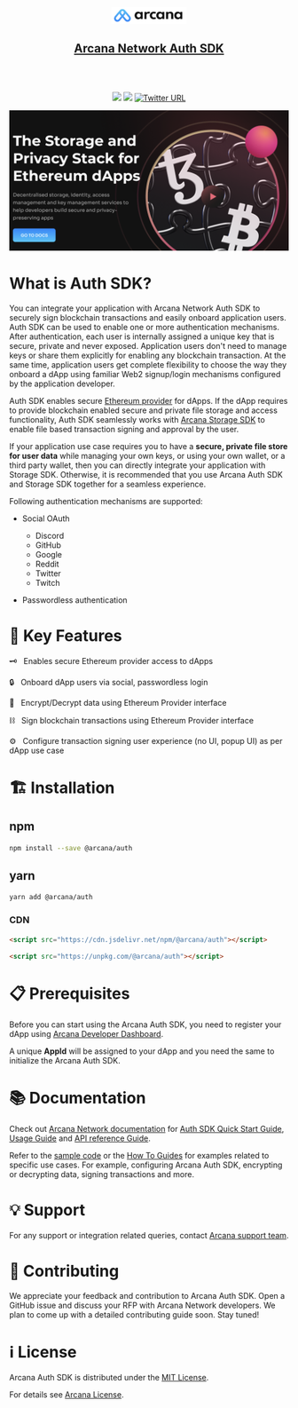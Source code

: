 <p align="center">
<a href="#start"><img height="30rem" src="https://raw.githubusercontent.com/arcana-network/branding/main/an_logo_light_temp.png"></a>
<h2 align="center"> <a href="https://arcana.network/">Arcana Network Auth SDK </a></h2>
</p>
<br>
<p id="banner" align="center">
<br>
<a title="License BSL 1.1" href="https://github.com/arcana-network/license/blob/main/LICENSE.md"><img src="https://img.shields.io/badge/License-BSL%201.1-purple"></a>
<a title="Beta release" href="https://github.com/arcana-network/auth/releases"><img src="https://img.shields.io/github/v/release/arcana-network/auth?style=flat-square&color=28A745"></a>
<a title="Twitter" href="https://twitter.com/ArcanaNetwork"><img alt="Twitter URL" src="https://img.shields.io/twitter/url?style=social&url=https%3A%2F%2Ftwitter.com%2FArcanaNetwork"></a>
</p><p id="start" align="center">
<a href="https://docs.dev.arcana.network/"><img src="https://raw.githubusercontent.com/arcana-network/branding/main/an_banner_temp.png" alt="Arcana Auth SDK"></a>
</p>

# What is Auth SDK?

You can integrate your application with Arcana Network Auth SDK to securely sign blockchain transactions and easily onboard application users. Auth SDK can be used to enable one or more authentication mechanisms. After authentication, each user is internally assigned a unique key that is secure, private and never exposed. Application users don't need to manage keys or share them explicitly for enabling any blockchain transaction. At the same time, application users get complete flexibility to choose the way they onboard a dApp using familiar Web2 signup/login mechanisms configured by the application developer.

Auth SDK enables secure [Ethereum provider](https://eips.ethereum.org/EIPS/eip-1193) for dApps. If the dApp requires to provide blockchain enabled secure and private file storage and access functionality, Auth SDK seamlessly works with [Arcana Storage SDK](https://github.com/arcana-network/storage) to enable file based transaction signing and approval by the user.

If your application use case requires you to have a **secure, private file store for user data** while managing your own keys, or using your own wallet, or a third party wallet, then you can directly integrate your application with Storage SDK. Otherwise, it is recommended that you use Arcana Auth SDK and Storage SDK together for a seamless experience.  

Following authentication mechanisms are supported:

* Social OAuth
  - Discord
  - GitHub
  - Google
  - Reddit
  - Twitter
  - Twitch

* Passwordless authentication

# 💪 Key Features

<p>🗝️ &nbsp; Enables secure Ethereum provider access to dApps</p>
<p>🔒 &nbsp; Onboard dApp users via social, passwordless login</p>
<p>👛 &nbsp; Encrypt/Decrypt data using Ethereum Provider interface</p>
<p>⛓️ &nbsp; Sign blockchain transactions using Ethereum Provider interface</p>
<p>⚙️ &nbsp; Configure transaction signing user experience (no UI, popup UI) as per dApp use case</p>

# 🏗️ Installation

## npm

```sh
npm install --save @arcana/auth
```

## yarn

```sh
yarn add @arcana/auth
```

### CDN

```html
<script src="https://cdn.jsdelivr.net/npm/@arcana/auth"></script>
```

```html
<script src="https://unpkg.com/@arcana/auth"></script>
```

# 📋 Prerequisites

Before you can start using the Arcana Auth SDK, you need to register your dApp using [Arcana Developer Dashboard](https://dashboard.arcana.network/).

A unique **AppId** will be assigned to your dApp and you need the same to initialize the Arcana Auth SDK.

# 📚 Documentation

Check out [Arcana Network documentation](https://docs.dev.arcana.network/) for [Auth SDK Quick Start Guide](https://docs.dev.arcana.network/docs/wallet_qs), [Usage Guide](https://docs.dev.arcana.network/docs/wallet_usage) and [API reference Guide](https://docs.dev.arcana.network/docs/wallet_ref).

Refer to the [sample code](https://docs.dev.arcana.network/docs/demo-app) or the [How To Guides](https://docs.dev.arcana.network/docs/config_dapp) for examples related to specific use cases. For example, configuring Arcana Auth SDK, encrypting or decrypting data, signing transactions and more.

# 💡 Support

For any support or integration related queries, contact [Arcana support team](mailto:support@arcana.network).

# 🤝 Contributing

We appreciate your feedback and contribution to Arcana Auth SDK. Open a GitHub issue and discuss your RFP with Arcana Network developers. We plan to come up with a detailed contributing guide soon. Stay tuned!

# ℹ️ License

Arcana Auth SDK is distributed under the [MIT License](https://fossa.com/blog/open-source-licenses-101-mit-license/).

For details see [Arcana License](https://github.com/arcana-network/license/blob/main/LICENSE.md).
